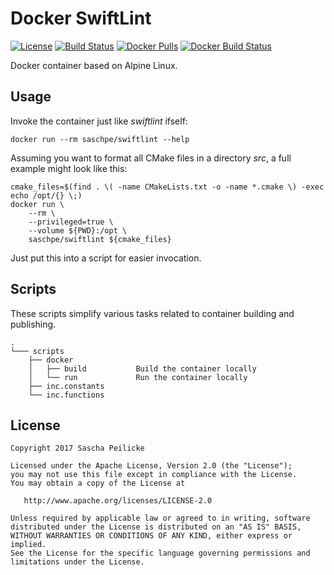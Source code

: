 # Docker SwiftLint
[![License](http://img.shields.io/:license-apache-blue.svg)](http://www.apache.org/licenses/LICENSE-2.0.html)
[![Build Status](https://travis-ci.org/saschpe/docker-swiftlint.svg?branch=master)](https://travis-ci.org/saschpe/docker-swiftlint)
[![Docker Pulls](https://img.shields.io/docker/pulls/saschpe/swiftlint.svg)](https://hub.docker.com/r/saschpe/swiftlint/)
[![Docker Build Status](https://img.shields.io/docker/build/saschpe/swiftlint.svg)](https://hub.docker.com/r/saschpe/swiftlint/)

Docker container based on Alpine Linux.


## Usage
Invoke the container just like *swiftlint* ifself:

    docker run --rm saschpe/swiftlint --help

Assuming you want to format all CMake files in a directory
*src*, a full example might look like this:

    cmake_files=$(find . \( -name CMakeLists.txt -o -name *.cmake \) -exec echo /opt/{} \;)
    docker run \
        --rm \
        --privileged=true \
        --volume ${PWD}:/opt \
        saschpe/swiftlint ${cmake_files}

Just put this into a script for easier invocation.


## Scripts
These scripts simplify various tasks related to container building and
publishing.

    .
    └─── scripts
        ├── docker
        │   ├── build           Build the container locally
        │   └── run             Run the container locally
        ├── inc.constants
        └── inc.functions


## License

    Copyright 2017 Sascha Peilicke

    Licensed under the Apache License, Version 2.0 (the "License");
    you may not use this file except in compliance with the License.
    You may obtain a copy of the License at

       http://www.apache.org/licenses/LICENSE-2.0

    Unless required by applicable law or agreed to in writing, software
    distributed under the License is distributed on an "AS IS" BASIS,
    WITHOUT WARRANTIES OR CONDITIONS OF ANY KIND, either express or implied.
    See the License for the specific language governing permissions and
    limitations under the License.
